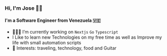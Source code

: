 ### Hi, I'm Jose 👋🏻

#### I'm a Software Engineer from Venezuela 🇻🇪

- 👨🏼‍💻 I’m currently working on `Nextjs` `Go` `Typescript`
- I Like to learn new Technologies on my free time as well as Improve my life with small automation scripts
- 🚀 Interests: traveling, technology, food and Guitar
